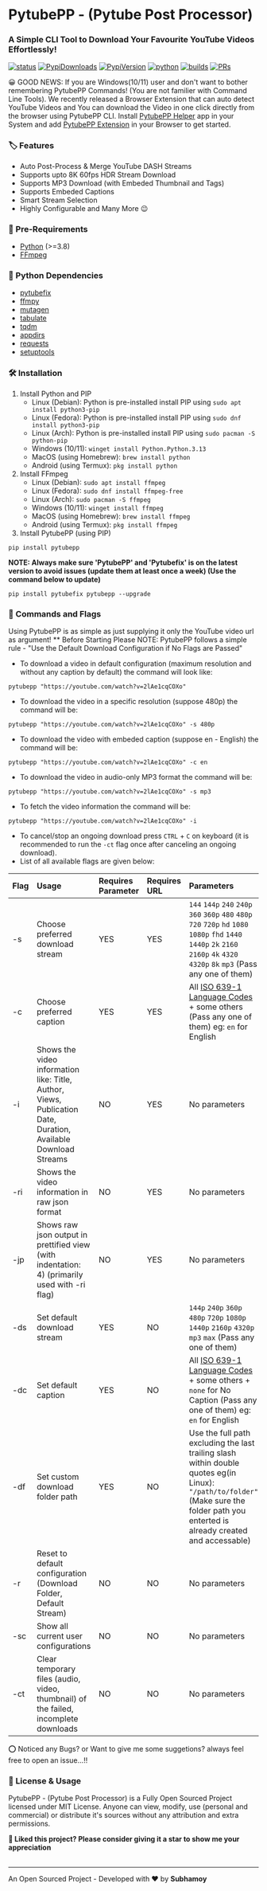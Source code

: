 # PytubePP - (Pytube Post Processor)

### A Simple CLI Tool to Download Your Favourite YouTube Videos Effortlessly!

[![status](https://img.shields.io/badge/status-active-brightgreen.svg?style=flat)](https://github.com/neosubhamoy/pytubepp/)
[![PypiDownloads](https://img.shields.io/pypi/dm/pytubepp?color=brightgreen)](https://pypi.org/project/pytubepp/)
[![PypiVersion](https://img.shields.io/pypi/v/pytubepp?color=yellow)](https://pypi.org/project/pytubepp/)
[![python](https://img.shields.io/badge/python-v3.13-blue?logo=python&style=flat)](https://www.python.org/downloads/)
[![builds](https://img.shields.io/badge/builds-passing-brightgreen.svg?style=flat)](https://github.com/neosubhamoy/pytubepp/)
[![PRs](https://img.shields.io/badge/PRs-welcome-blue.svg?style=flat)](https://github.com/neosubhamoy/pytubepp/)

😀 GOOD NEWS: If you are Windows(10/11) user and don't want to bother remembering PytubePP Commands! (You are not familier with Command Line Tools). We recently released a Browser Extension that can auto detect YouTube Videos and You can download the Video in one click directly from the browser using PytubePP CLI. Install [PytubePP Helper](https://github.com/neosubhamoy/pytubepp-helper) app in your System and add [PytubePP Extension](https://github.com/neosubhamoy/pytubepp-extension) in your Browser to get started.

### **🏷️ Features**
* Auto Post-Process & Merge YouTube DASH Streams
* Supports upto 8K 60fps HDR Stream Download
* Supports MP3 Download (with Embeded Thumbnail and Tags)
* Supports Embeded Captions
* Smart Stream Selection
* Highly Configurable and Many More 😉

### **📎 Pre-Requirements**
* [Python](https://www.python.org/downloads/) (>=3.8)
* [FFmpeg](https://ffmpeg.org/)

### **🧩 Python Dependencies**
* [pytubefix](https://pypi.org/project/pytubefix/)
* [ffmpy](https://pypi.org/project/ffmpy/)
* [mutagen](https://pypi.org/project/mutagen/)
* [tabulate](https://pypi.org/project/tabulate/)
* [tqdm](https://pypi.org/project/tqdm/)
* [appdirs](https://pypi.org/project/appdirs/)
* [requests](https://pypi.org/project/requests/)
* [setuptools](https://pypi.org/project/setuptools/)

### **🛠️ Installation**
1. Install Python and PIP
    - Linux (Debian): Python is pre-installed install PIP using `sudo apt install python3-pip`<br>
    - Linux (Fedora): Python is pre-installed install PIP using `sudo dnf install python3-pip`<br>
    - Linux (Arch): Python is pre-installed install PIP using `sudo pacman -S python-pip`<br>
    - Windows (10/11): `winget install Python.Python.3.13`<br>
    - MacOS (using Homebrew): `brew install python`<br>
    - Android (using Termux): `pkg install python`
2. Install FFmpeg 
    - Linux (Debian): `sudo apt install ffmpeg`<br>
    - Linux (Fedora): `sudo dnf install ffmpeg-free`<br>
    - Linux (Arch): `sudo pacman -S ffmpeg`<br>
    - Windows (10/11): `winget install ffmpeg`<br>
    - MacOS (using Homebrew): `brew install ffmpeg`<br>
    - Android (using Termux): `pkg install ffmpeg`
3. Install PytubePP (using PIP)

```terminal
pip install pytubepp
```

**NOTE: Always make sure 'PytubePP' and 'Pytubefix' is on the latest version to avoid issues (update them at least once a week) (Use the command below to update)**

```
pip install pytubefix pytubepp --upgrade
```

### **📌 Commands and Flags**
Using PytubePP is as simple as just supplying it only the YouTube video url as argument!
** Before Starting Please NOTE: PytubePP follows a simple rule - "Use the Default Download Configuration if No Flags are Passed"
* To download a video in default configuration (maximum resolution and without any caption by default) the command will look like:
```terminal
pytubepp "https://youtube.com/watch?v=2lAe1cqCOXo"
```
* To download the video in a specific resolution (suppose 480p) the command will be:
```terminal
pytubepp "https://youtube.com/watch?v=2lAe1cqCOXo" -s 480p
```
* To download the video with embeded caption (suppose en - English) the command will be:
```terminal
pytubepp "https://youtube.com/watch?v=2lAe1cqCOXo" -c en
```
* To download the video in audio-only MP3 format the command will be:
```terminal
pytubepp "https://youtube.com/watch?v=2lAe1cqCOXo" -s mp3
```
* To fetch the video information the command will be:
```terminal
pytubepp "https://youtube.com/watch?v=2lAe1cqCOXo" -i
```
* To cancel/stop an ongoing download press `CTRL` + `C` on keyboard (it is recommended to run the `-ct` flag once after canceling an ongoing download).
* List of all available flags are given below:

| Flag | Usage | Requires Parameter | Requires URL | Parameters | Default |
| :--- | :---  | :---               | :---         | :---       | :---    |
| -s | Choose preferred download stream | YES | YES | `144` `144p` `240` `240p` `360` `360p` `480` `480p` `720` `720p` `hd` `1080` `1080p` `fhd` `1440` `1440p` `2k` `2160` `2160p` `4k` `4320` `4320p` `8k` `mp3` (Pass any one of them) | Your chosen Default Stream via `-ds` flag |
| -c | Choose preferred caption | YES | YES | All [ISO 639-1 Language Codes](https://www.w3schools.com/tags/ref_language_codes.asp) + some others (Pass any one of them) eg: `en` for English | Your chosen Default Caption via `-dc` flag |
| -i | Shows the video information like: Title, Author, Views, Publication Date, Duration, Available Download Streams | NO | YES | No parameters | No default |
| -ri | Shows the video information in raw json format | NO | YES | No parameters | No default |
| -jp | Shows raw json output in prettified view (with indentation: 4) (primarily used with -ri flag)| NO | YES | No parameters | No default |
| -ds | Set default download stream | YES | NO | `144p` `240p` `360p` `480p` `720p` `1080p` `1440p` `2160p` `4320p` `mp3` `max` (Pass any one of them) | `max` |
| -dc | Set default caption | YES | NO | All [ISO 639-1 Language Codes](https://www.w3schools.com/tags/ref_language_codes.asp) + some others + `none` for No Caption (Pass any one of them) eg: `en` for English | `none` |
| -df | Set custom download folder path | YES | NO | Use the full path excluding the last trailing slash within double quotes eg(in Linux): `"/path/to/folder"` (Make sure the folder path you enterted is already created and accessable) | Within `PytubePP Downloads` folder in your System's `Downloads` folder |
| -r | Reset to default configuration (Download Folder, Default Stream) | NO | NO | No parameters | No default |
| -sc | Show all current user configurations | NO | NO | No parameters | No default |
| -ct | Clear temporary files (audio, video, thumbnail) of the failed, incomplete downloads | NO | NO | No parameters | No default |


⭕ Noticed any Bugs? or Want to give me some suggetions? always feel free to open an issue...!!

### 📝 License & Usage

PytubePP - (Pytube Post Processor) is a Fully Open Sourced Project licensed under MIT License. Anyone can view, modify, use (personal and commercial) or distribute it's sources without any attribution and extra permissions.

**🌟 Liked this project? Please consider giving it a star to show me your appreciation**
<br></br>

****

An Open Sourced Project - Developed with ❤️ by **Subhamoy**